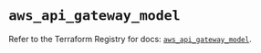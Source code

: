 # `aws_api_gateway_model`

Refer to the Terraform Registry for docs: [`aws_api_gateway_model`](https://registry.terraform.io/providers/hashicorp/aws/5.40.0/docs/resources/api_gateway_model).
